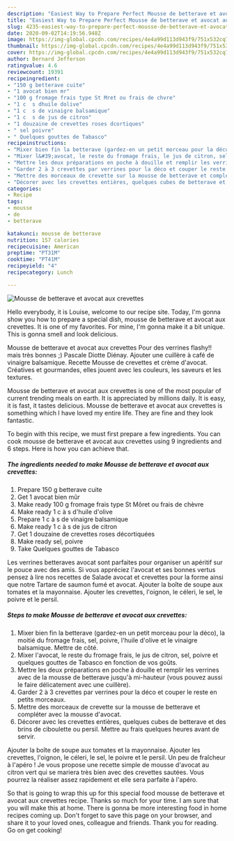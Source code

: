 ```yaml
---
description: "Easiest Way to Prepare Perfect Mousse de betterave et avocat aux crevettes"
title: "Easiest Way to Prepare Perfect Mousse de betterave et avocat aux crevettes"
slug: 4235-easiest-way-to-prepare-perfect-mousse-de-betterave-et-avocat-aux-crevettes
date: 2020-09-02T14:19:56.948Z
image: https://img-global.cpcdn.com/recipes/4e4a99d113d943f9/751x532cq70/mousse-de-betterave-et-avocat-aux-crevettes-photo-principale-de-la-recette.jpg
thumbnail: https://img-global.cpcdn.com/recipes/4e4a99d113d943f9/751x532cq70/mousse-de-betterave-et-avocat-aux-crevettes-photo-principale-de-la-recette.jpg
cover: https://img-global.cpcdn.com/recipes/4e4a99d113d943f9/751x532cq70/mousse-de-betterave-et-avocat-aux-crevettes-photo-principale-de-la-recette.jpg
author: Bernard Jefferson
ratingvalue: 4.6
reviewcount: 19391
recipeingredient:
- "150 g betterave cuite"
- "1 avocat bien mr"
- "100 g fromage frais type St Mret ou frais de chvre"
- "1 c  s dhuile dolive"
- "1 c  s de vinaigre balsamique"
- "1 c  s de jus de citron"
- "1 douzaine de crevettes roses dcortiques"
- " sel poivre"
- " Quelques gouttes de Tabasco"
recipeinstructions:
- "Mixer bien fin la betterave (gardez-en un petit morceau pour la déco), la moitié du fromage frais, sel, poivre, l&#39;huile d&#39;olive et le vinaigre balsamique. Mettre de côté."
- "Mixer l&#39;avocat, le reste du fromage frais, le jus de citron, sel, poivre et quelques gouttes de Tabasco en fonction de vos goûts."
- "Mettre les deux préparations en poche à douille et remplir les verrines avec de la mousse de betterave jusqu&#39;à mi-hauteur (vous pouvez aussi le faire délicatement avec une cuillère)."
- "Garder 2 à 3 crevettes par verrines pour la déco et couper le reste en petits morceaux."
- "Mettre des morceaux de crevette sur la mousse de betterave et compléter avec la mousse d&#39;avocat."
- "Décorer avec les crevettes entières, quelques cubes de betterave et des brins de ciboulette ou persil. Mettre au frais quelques heures avant de servir."
categories:
- Recipe
tags:
- mousse
- de
- betterave

katakunci: mousse de betterave 
nutrition: 157 calories
recipecuisine: American
preptime: "PT31M"
cooktime: "PT41M"
recipeyield: "4"
recipecategory: Lunch

---
```



![Mousse de betterave et avocat aux crevettes](https://img-global.cpcdn.com/recipes/4e4a99d113d943f9/751x532cq70/mousse-de-betterave-et-avocat-aux-crevettes-photo-principale-de-la-recette.jpg)

Hello everybody, it is Louise, welcome to our recipe site. Today, I'm gonna show you how to prepare a special dish, mousse de betterave et avocat aux crevettes. It is one of my favorites. For mine, I'm gonna make it a bit unique. This is gonna smell and look delicious.

Mousse de betterave et avocat aux crevettes Pour des verrines flashy!! mais très bonnes ;) Pascale Diotte Diénay. Ajouter une cuillère à café de vinaigre balsamique. Recette Mousse de crevettes et crème d&#39;avocat. Créatives et gourmandes, elles jouent avec les couleurs, les saveurs et les textures.

Mousse de betterave et avocat aux crevettes is one of the most popular of current trending meals on earth. It is appreciated by millions daily. It is easy, it is fast, it tastes delicious. Mousse de betterave et avocat aux crevettes is something which I have loved my entire life. They are fine and they look fantastic.


To begin with this recipe, we must first prepare a few ingredients. You can cook mousse de betterave et avocat aux crevettes using 9 ingredients and 6 steps. Here is how you can achieve that.

<!--inarticleads1-->

##### The ingredients needed to make Mousse de betterave et avocat aux crevettes:

1. Prepare 150 g betterave cuite
1. Get 1 avocat bien mûr
1. Make ready 100 g fromage frais type St Môret ou frais de chèvre
1. Make ready 1 c à s d&#39;huile d&#39;olive
1. Prepare 1 c à s de vinaigre balsamique
1. Make ready 1 c à s de jus de citron
1. Get 1 douzaine de crevettes roses décortiquées
1. Make ready  sel, poivre
1. Take  Quelques gouttes de Tabasco


Les verrines betteraves avocat sont parfaites pour organiser un apéritif sur le pouce avec des amis. Si vous appréciez l&#39;avocat et ses bonnes vertus pensez à lire nos recettes de Salade avocat et crevettes pour la forme ainsi que notre Tartare de saumon fumé et avocat. Ajouter la boîte de soupe aux tomates et la mayonnaise. Ajouter les crevettes, l&#39;oignon, le céleri, le sel, le poivre et le persil. 

<!--inarticleads2-->

##### Steps to make Mousse de betterave et avocat aux crevettes:

1. Mixer bien fin la betterave (gardez-en un petit morceau pour la déco), la moitié du fromage frais, sel, poivre, l&#39;huile d&#39;olive et le vinaigre balsamique. Mettre de côté.
1. Mixer l&#39;avocat, le reste du fromage frais, le jus de citron, sel, poivre et quelques gouttes de Tabasco en fonction de vos goûts.
1. Mettre les deux préparations en poche à douille et remplir les verrines avec de la mousse de betterave jusqu&#39;à mi-hauteur (vous pouvez aussi le faire délicatement avec une cuillère).
1. Garder 2 à 3 crevettes par verrines pour la déco et couper le reste en petits morceaux.
1. Mettre des morceaux de crevette sur la mousse de betterave et compléter avec la mousse d&#39;avocat.
1. Décorer avec les crevettes entières, quelques cubes de betterave et des brins de ciboulette ou persil. Mettre au frais quelques heures avant de servir.


Ajouter la boîte de soupe aux tomates et la mayonnaise. Ajouter les crevettes, l&#39;oignon, le céleri, le sel, le poivre et le persil. Un peu de fraîcheur à l&#39;apéro ! Je vous propose une recette simple de mousse d&#39;avocat au citron vert qui se mariera très bien avec des crevettes sautées. Vous pourrez la réaliser assez rapidement et elle sera parfaite à l&#39;apéro. 

So that is going to wrap this up for this special food mousse de betterave et avocat aux crevettes recipe. Thanks so much for your time. I am sure that you will make this at home. There is gonna be more interesting food in home recipes coming up. Don't forget to save this page on your browser, and share it to your loved ones, colleague and friends. Thank you for reading. Go on get cooking!
